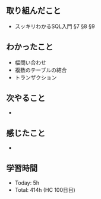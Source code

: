 ## 取り組んだこと
- スッキリわかるSQL入門 §7 §8 §9
## わかったこと
- 幅問い合わせ
- 複数のテーブルの結合
- トランザクション
## 次やること
-
## 感じたこと
-
## 学習時間
- Today: 5h
- Total: 414h (HC 100日目)